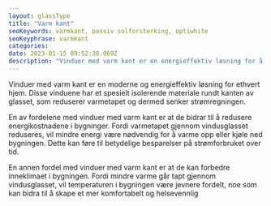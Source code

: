 ```yaml
---
layout: glassType
title: "Varm kant"
seoKeywords: varmkant, passiv solforsterking, optiwhite
seoKeyphrase: varmkant
categories: 
date: 2023-01-15 09:52:38.069Z
description: "Vinduer med varm kant er en energieffektiv løsning for å redusere varmetapet fra vinduene, og hjelper deg å senke strømforbruket."
---
```


Vinduer med varm kant er en moderne og energieffektiv løsning for ethvert hjem. Disse vinduene har et spesielt isolerende materiale rundt kanten av glasset, som reduserer varmetapet og dermed senker strømregningen.

En av fordelene med vinduer med varm kant er at de bidrar til å redusere energikostnadene i bygninger. Fordi varmetapet gjennom vindusglasset reduseres, vil mindre energi være nødvendig for å varme opp eller kjøle ned bygningen. Dette kan føre til betydelige besparelser på strømforbruket over tid.

En annen fordel med vinduer med varm kant er at de kan forbedre inneklimaet i bygningen. Fordi mindre varme går tapt gjennom vindusglasset, vil temperaturen i bygningen være jevnere fordelt, noe som kan bidra til å skape et mer komfortabelt og helsevennlig
